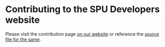 # Contributing to the SPU Developers website

Please visit the contribution page [on our website](https://spudevelopers.club/guide/website/contributing/) or reference the [source file for the same](content/guide/website/contributing.md).
